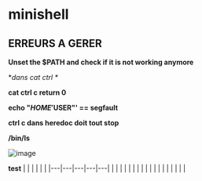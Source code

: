 # minishell

## ERREURS A GERER

**Unset the $PATH and check if it is not working anymore**

**dans cat ctrl \**

**cat ctrl c return 0**

**echo "$HOME '$USER"' == segfault**

**ctrl c dans heredoc doit tout stop**

**/bin/ls**

![image](https://cdn.discordapp.com/attachments/856902451403423745/969613000052994068/unknown.png)

**test**
|   |   |   |   |   |
|---|---|---|---|---|
|   |   |   |   |   |
|   |   |   |   |   |
|   |   |   |   |   |
